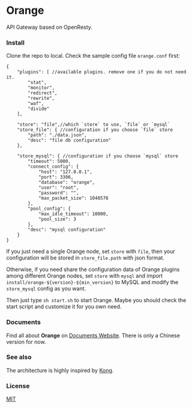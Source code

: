 # Orange

API Gateway based on OpenResty.


### Install

Clone the repo to local. Check the sample config file `orange.conf` first:

```
{
    "plugins": [ //available plugins. remove one if you do not need it.
        "stat", 
        "monitor", 
        "redirect", 
        "rewrite", 
        "waf", 
        "divide"
    ],

    "store": "file",//which `store` to use, `file` or `mysql`
    "store_file": { //configuration if you choose `file` store
        "path": "./data.json",
        "desc": "file db configuration"
    },

    "store_mysql": { //configuration if you choose `mysql` store
        "timeout": 5000,
        "connect_config": {
            "host": "127.0.0.1",
            "port": 3306,
            "database": "orange",
            "user": "root",
            "password": "",
            "max_packet_size": 1048576
        },
        "pool_config": {
            "max_idle_timeout": 10000,
            "pool_size": 3
        },
        "desc": "mysql configuration"
    }
}
```

If you just need a single Orange node, set `store` with `file`, then your configuration will be stored in `store_file.path` with json format.

Otherwise, if you need share the configuration data of Orange plugins among different Orange nodes, set `store` with `mysql` and import `install/orange-${version}-${min_version}` to MySQL 
and modify the `store_mysql` config as you want.

Then just type `sh start.sh` to start Orange. Maybe you should check the start script and customize it for you own need.


### Documents

Find all about **Orange** on [Documents Website](http://orange.sumory.com/docs). There is only a Chinese version for now.


### See also

The architecture is highly inspired by [Kong](https://github.com/Mashape/kong).


### License

[MIT](./LICENSE)